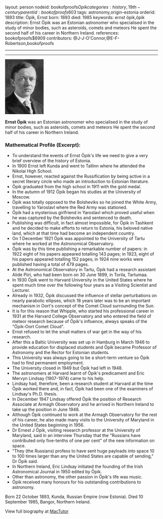 layout: person
nodeid: bookofproofs$Opik
categories: history,19th-century
parentid: bookofproofs$603
tags: astronomy,origin-estonia
orderid: 1893
title: Öpik, Ernst
born: 1893
died: 1985
keywords: ernst öpik,öpik
description: Ernst Öpik was an Estonian astronomer who specialised in the study of minor bodies, such as asteroids, comets and meteors He spent the second half of his career in Northern Ireland.
references: bookofproofs$6909
contributors: @J-J-O'Connor,@E-F-Robertson,bookofproofs

---



---

![Opik.jpg](https://github.com/bookofproofs/bookofproofs.github.io/blob/main/_sources/_assets/images/portraits/Opik.jpg?raw=true)

**Ernst Öpik** was an Estonian astronomer who specialised in the study of minor bodies, such as asteroids, comets and meteors  He spent the second half of his career in Northern Ireland.

### Mathematical Profile (Excerpt):
* To understand the events of Ernst Öpik's life we need to give a very brief overview of the history of Estonia.
* In 1900 Ernst left Kunda and went to Tallinn where he attended the Nikolai High School.
* Ernst, however, reacted against the Russification by being active in a secret literary circle who made an introduction to Estonian literature.
* Öpik graduated from the high school in 1911 with the gold medal.
* In the autumn of 1912 Öpik began his studies at the University of Moscow.
* Öpik was totally opposed to the Bolsheviks so he joined the White Army, travelling to Yaroslavl where the Red Army was stationed.
* Öpik had a mysterious girlfriend in Yaroslavl which proved useful when he was captured by the Bolsheviks and sentenced to death.
* Publishing was difficult, in fact almost impossible, for Öpik in Tashkent and he decided to make efforts to return to Estonia, his beloved native land, which at that time had become an independent country.
* On 1 December 1921 Öpik was appointed to the University of Tartu where he worked at the Astronomical Observatory.
* Öpik was by this time publishing a remarkable number of papers: in 1922 eight of his papers appeared totalling 143 pages; in 1923, eight of his papers appeared totalling 152 pages; in 1924 nine works were published having a total of 479 pages.
* At the Astronomical Observatory in Tartu, Öpik had a research assistant Alide Piiri, who had been born on 30 June 1899, in Torila, Tartumaa.
* In 1930 Öpik went to Harvard University in the United States where he spent much time over the following four years as a Visiting Scientist and Lecturer.
* Already in 1932, Öpik discussed the influence of stellar perturbations on nearly parabolic ellipses, which 18 years later was to be an important mechanism in Oort's concept of the Comet Cloud surrounding the Sun.
* It is for this reason that Whipple, who started his professional career in 1931 at the Harvard College Observatory and who entered the field of meteor research because of Öpik's influence, always speaks of the "Öpik-Oort Comet Cloud".
* Ernst refused to let the small matters of war get in the way of his research.
* After this a Baltic University was set up in Hamburg in March 1946 to provide education for displaced students and Öpik became Professor of Astronomy and the Rector for Estonian students.
* This University was always going to be a short-term venture so Öpik had to find permanent employment.
* The University closed in 1949 but Öpik had left in 1948.
* The astronomers at Harvard learnt of Öpik's predicament and Eric Mervyn Lindsay (1907-1974) came to his help.
* Lindsay had, therefore, been a research student at Harvard at the time Öpik worked there and, in fact, Öpik had been one of the examiners of Lindsay's Ph.D. thesis.
* In December 1947 Lindsay offered Öpik the position of Research Associate at Armagh Observatory and he arrived in Northern Ireland to take up the position in June 1948.
* Although Öpik continued to work at the Armagh Observatory for the rest of his career, he also made many visits to the University of Maryland in the United States beginning in 1956.
* Dr Ernest J Öpik, visiting research professor at the University of Maryland, said in an interview Thursday that the "Russians have contributed only five-tenths of one per cent" of the new information on space.
* "They (the Russians) profess to have sent huge payloads into space 10 to 100 times larger than any the United States are capable of sending," Dr Öpik said.
* In Northern Ireland, Eric Lindsay initiated the founding of the Irish Astronomical Journal in 1950 edited by Öpik.
* Other than astronomy, the other passion in Öpik's life was music.
* Öpik received many honours for his outstanding contributions to astronomy.

Born 22 October 1893, Kunda, Russian Empire (now Estonia). Died 10 September 1985, Bangor, Northern Ireland.

View full biography at [MacTutor](https://mathshistory.st-andrews.ac.uk/Biographies/Opik/)
